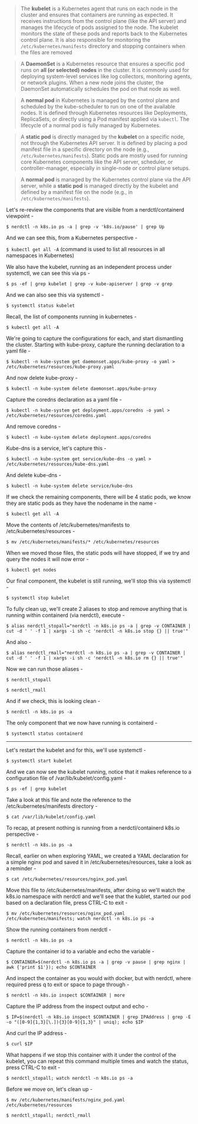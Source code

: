>The **kubelet** is a Kubernetes agent that runs on each node in the cluster and ensures that containers are running as expected. It receives instructions from the control plane (like the API server) and manages the lifecycle of pods assigned to the node. The kubelet monitors the state of these pods and reports back to the Kubernetes control plane. It is also responsible for monitoring the `/etc/kubernetes/manifests` directory and stopping containers when the files are removed

>A **DaemonSet** is a Kubernetes resource that ensures a specific pod runs on **all (or selected) nodes** in the cluster. It is commonly used for deploying system-level services like log collectors, monitoring agents, or network plugins. When a new node joins the cluster, the DaemonSet automatically schedules the pod on that node as well.

>A **normal pod** in Kubernetes is managed by the control plane and scheduled by the kube-scheduler to run on one of the available nodes. It is defined through Kubernetes resources like Deployments, ReplicaSets, or directly using a Pod manifest applied via `kubectl`. The lifecycle of a normal pod is fully managed by Kubernetes.

>A **static pod** is directly managed by the **kubelet** on a specific node, not through the Kubernetes API server. It is defined by placing a pod manifest file in a specific directory on the node (e.g., `/etc/kubernetes/manifests`). Static pods are mostly used for running core Kubernetes components like the API server, scheduler, or controller-manager, especially in single-node or control plane setups.

>A **normal pod** is managed by the Kubernetes control plane via the API server, while a **static pod** is managed directly by the kubelet and defined by a manifest file on the node (e.g., in `/etc/kubernetes/manifests`).

Let's re-review the components that are visible from a nerdctl/containerd viewpoint -

`$ nerdctl -n k8s.io ps -a | grep -v 'k8s.io/pause' | grep Up`

And we can see this, from a Kubernetes perspective -

`$ kubectl get all -A`
(command is used to list all resources in all namespaces in Kubernetes)

We also have the kubelet, running as an independent process under systemctl, we can see this via ps -

`$ ps -ef | grep kubelet | grep -v kube-apiserver | grep -v grep`

And we can also see this via systemctl -

`$ systemctl status kubelet`

Recall, the list of components running in kubernetes -

`$ kubectl get all -A`

We're going to capture the configurations for each, and start dismantling the cluster. Starting with kube-proxy, capture the running declaration to a yaml file -

`$ kubectl -n kube-system get daemonset.apps/kube-proxy -o yaml > /etc/kubernetes/resources/kube-proxy.yaml`

And now delete kube-proxy -

`$ kubectl -n kube-system delete daemonset.apps/kube-proxy`

Capture the coredns declaration as a yaml file -

`$ kubectl -n kube-system get deployment.apps/coredns -o yaml > /etc/kubernetes/resources/coredns.yaml`

And remove coredns -

`$ kubectl -n kube-system delete deployment.apps/coredns`

Kube-dns is a service, let's capture this -

`$ kubectl -n kube-system get service/kube-dns -o yaml > /etc/kubernetes/resources/kube-dns.yaml`

And delete kube-dns -

`$ kubectl -n kube-system delete service/kube-dns`

If we check the remaining components, there will be 4 static pods, we know they are static pods as they have the nodename in the name -

`$ kubectl get all -A`

Move the contents of /etc/kubernetes/manifests to /etc/kubernetes/resources -

`$ mv /etc/kubernetes/manifests/* /etc/kubernetes/resources`

When we moved those files, the static pods will have stopped, if we try and query the nodes it will now error -

`$ kubectl get nodes`

Our final component, the kubelet is still running, we'll stop this via systemctl -

`$ systemctl stop kubelet`

To fully clean up, we'll create 2 aliases to stop and remove anything that is running within containerd (via nerdctl), execute -

`$ alias nerdctl_stopall="nerdctl -n k8s.io ps -a | grep -v CONTAINER | cut -d ' ' -f 1 | xargs -i sh -c 'nerdctl -n k8s.io stop {} || true'"`

And also -

`$ alias nerdctl_rmall="nerdctl -n k8s.io ps -a | grep -v CONTAINER | cut -d ' ' -f 1 | xargs -i sh -c 'nerdctl -n k8s.io rm {} || true'"`

Now we can run those aliases -

`$ nerdctl_stopall`

`$ nerdctl_rmall`

And if we check, this is looking clean -

`$ nerdctl -n k8s.io ps -a`

The only component that we now have running is containerd -

`$ systemctl status containerd`

---

Let's restart the kubelet and for this, we'll use systemctl -

`$ systemctl start kubelet`

And we can now see the kubelet running, notice that it makes reference to a configuration file of /var/lib/kubelet/config.yaml -

`$ ps -ef | grep kubelet`

Take a look at this file and note the reference to the /etc/kubernetes/manifests directory -

`$ cat /var/lib/kubelet/config.yaml`

To recap, at present nothing is running from a nerdctl/containerd k8s.io perspective -

`$ nerdctl -n k8s.io ps -a`

Recall, earlier on when exploring YAML, we created a YAML declaration for a simple nginx pod and saved it in /etc/kubernetes/resources, take a look as a reminder -

`$ cat /etc/kubernetes/resources/nginx_pod.yaml`

Move this file to /etc/kubernetes/manifests, after doing so we'll watch the k8s.io namespace with nerdctl and we'll see that the kublet, started our pod based on a declaration file, press CTRL-C to exit -

`$ mv /etc/kubernetes/resources/nginx_pod.yaml /etc/kubernetes/manifests; watch nerdctl -n k8s.io ps -a`

Show the running containers from nerdctl -

`$ nerdctl -n k8s.io ps -a`

Capture the container id to a variable and echo the variable -

`$ CONTAINER=$(nerdctl -n k8s.io ps -a | grep -v pause | grep nginx | awk {'print $1'}); echo $CONTAINER`

And inspect the container as you would with docker, but with nerdctl, where required press q to exit or space to page through -

`$ nerdctl -n k8s.io inspect $CONTAINER | more`

Capture the IP address from the inspect output and echo -

`$ IP=$(nerdctl -n k8s.io inspect $CONTAINER | grep IPAddress | grep -E -o "([0-9]{1,3}[\.]){3}[0-9]{1,3}" | uniq); echo $IP`

And curl the IP address -

`$ curl $IP`

What happens if we stop this container with it under the control of the kubelet, you can repeat this command multiple times and watch the status, press CTRL-C to exit -

`$ nerdctl_stopall; watch nerdctl -n k8s.io ps -a`

Before we move on, let's clean up -

`$ mv /etc/kubernetes/manifests/nginx_pod.yaml /etc/kubernetes/resources`

`$ nerdctl_stopall; nerdctl_rmall`
